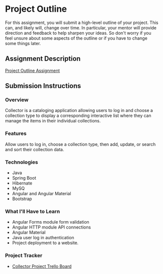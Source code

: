 # Project Outline
For this assignment, you will submit a high-level outline of your project. This can, and likely will, change over time. In particular, your mentor will provide direction and feedback to help sharpen your ideas. So don't worry if you feel unsure about some aspects of the outline or if you have to change some things later.

## Assignment Description
[Project Outline Assignment](https://education.launchcode.org/liftoff/modules/assignments/project-outline)

## Submission Instructions

### Overview
Collector is a cataloging application allowing users to log in and choose a collection type to display a corresponding interactive list where they can manage the items in their individual collections.
### Features
Allow users to log in, choose a collection type, then add, update, or search and sort their collection data.
### Technologies
* Java
* Spring Boot
* Hibernate
* MySQ
* Angular and Angular Material
* Bootstrap
### What I'll Have to Learn
* Angular Forms module form validation
* Angular HTTP module API connections
* Angular Material
* Java user log in authentication
* Project deployment to a website.
### Project Tracker
* [Collector Project Trello Board](https://trello.com/b/Ct44YAtL)
